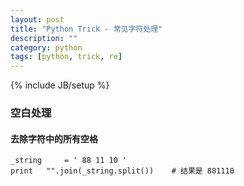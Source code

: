 ```yaml
---
layout: post
title: "Python Trick - 常见字符处理"
description: ""
category: python
tags: [python, trick, re]
---
```

{% include JB/setup %}

### 空白处理

#### 去除字符中的所有空格

    _string     = ' 88 11 10 '
    print   "".join(_string.split())    # 结果是 881110
